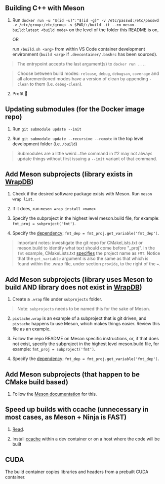 ## Building C++ with Meson

1.  Run `docker run -u "$(id -u)":"$(id -g)" -v /etc/passwd:/etc/passwd -v /etc/group:/etc/group -v $PWD/:/build -it --rm meson-build:latest <build mode>` on the level of the folder this README is on,

    OR

    run `/build.sh <arg>` from within VS Code container development environment (`build <arg>` if `.devcontainer/.bashrc` has been sourced).

> The entrypoint accepts the last argument(s) to `docker run ...`.

> Choose between build modes: `release`, `debug`, `debugsan`, `coverage` and all aforementioned modes have a version of clean by appending `-clean` to them (i.e. `debug-clean`).

2. Profit 💯 
 
## Updating submodules (for the Docker image repo)

1. Run `git submodule update --init`

2. Run `git submodule update --recursive --remote` in the top level development folder (i.e. `/build`)
> Submodules are a little weird...the command in #2 may not always update things without first issuing a `--init` variant of that command.

## Add Meson subprojects (library exists in [WrapDB](https://mesonbuild.com/Wrapdb-projects.html))

1. Check if the desired software package exists with Meson.  Run `meson wrap list`.

2. If it does, run `meson wrap install <name>`

3. Specify the subproject in the highest level meson.build file, for example: `fmt_proj = subproject('fmt')`.

4. Specify the [dependency](https://mesonbuild.com/Dependencies.html#dependencies): `fmt_dep = fmt_proj.get_variable('fmt_dep')`.
> Important notes: investigate the git repo for CMakeLists.txt or meson.build to identify what text should come before "_proj".  In the `fmt` example, CMakeLists.txt [specifies](https://github.com/fmtlib/fmt/blob/master/CMakeLists.txt#L66) the project name as `FMT`.  Notice that the `get_variable` argument is also the same as that which is found within the .wrap file, under section `provide`, to the right of the `=`.

## Add Meson subprojects (library uses Meson to build AND library does not exist in [WrapDB](https://mesonbuild.com/Wrapdb-projects.html))

1. Create a `.wrap` file under `subprojects` folder.
> Note: `subprojects` needs to be named this for the sake of Meson.

2. `pistache.wrap` is an example of a subproject that is git driven, and `pistache` happens to use Meson, which makes things easier.  Review this file as an example.

3. Follow the repo README on Meson specific instructions, or, if that does not exist, specify the subproject in the highest level meson.build file, for example: `fmt_proj = subproject('fmt')`.

4. Specify the [dependency](https://mesonbuild.com/Dependencies.html#dependencies): `fmt_dep = fmt_proj.get_variable('fmt_dep')`.

## Add Meson subprojects (that happen to be CMake build based)

1. Follow the [Meson documentation](https://mesonbuild.com/CMake-module.html#cmake-subprojects) for this.

## Speed up builds with ccache (unnecessary in most cases, as Meson + Ninja is FAST)

1. [Read](https://mesonbuild.com/Feature-autodetection.html#ccache).

2. Install [ccache](https://ccache.dev/) within a dev container or on a host where the code will be built

## CUDA

The build container copies libraries and headers from a prebuilt CUDA container.
